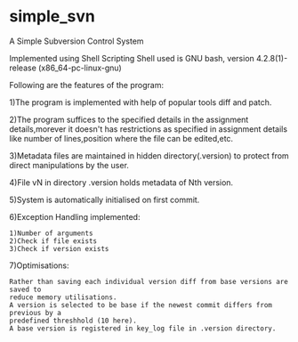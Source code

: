 simple_svn
==========

A Simple Subversion Control System

Implemented using Shell Scripting
Shell used is GNU bash, version 4.2.8(1)-release (x86_64-pc-linux-gnu)


Following are the features of the program:

1)The program is implemented with help of popular tools diff and patch.

2)The program suffices to the specified details in the assignment details,morever
  it doesn't has restrictions as specified in assignment details like number of 
  lines,position where the file can be edited,etc.


3)Metadata files are maintained in hidden directory(.version) to protect from direct manipulations
  by the user.

4)File vN in directory .version holds metadata of Nth version.

5)System is automatically initialised on first commit.

6)Exception Handling implemented:
    
    1)Number of arguments
	2)Check if file exists
	3)Check if version exists

7)Optimisations:
	
	Rather than saving each individual version diff from base versions are saved to 
	reduce memory utilisations.
	A version is selected to be base if the newest commit differs from previous by a 
	predefined threshhold (10 here).
	A base version is registered in key_log file in .version directory.

